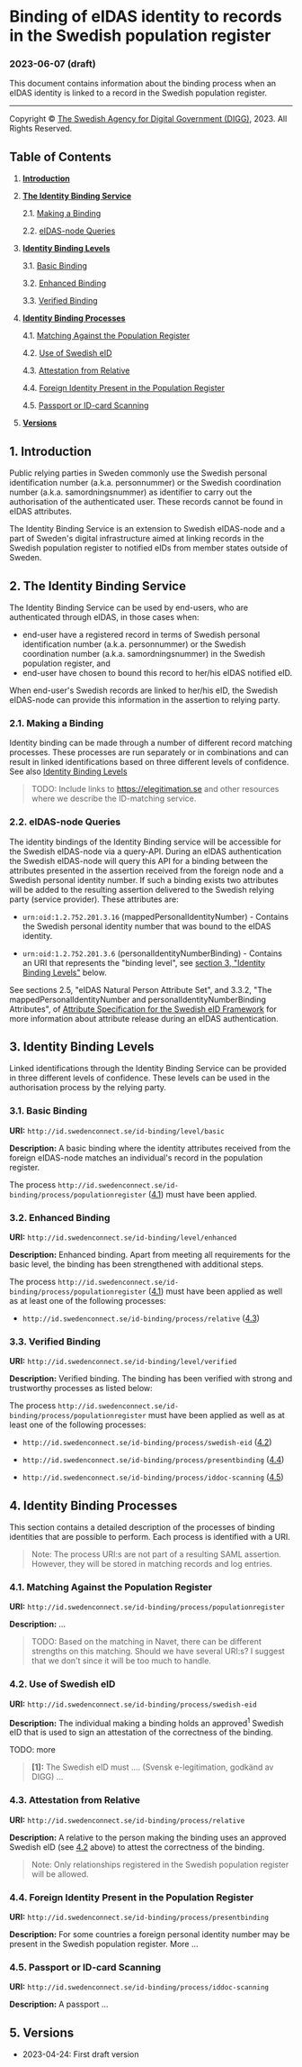# Binding of eIDAS identity to records in the Swedish population register

### 2023-06-07 (draft)

This document contains information about the binding process when an eIDAS 
identity is linked to a record in the Swedish population register.

---

<p class="copyright-statement">
Copyright &copy; <a href="https://www.digg.se">The Swedish Agency for Digital Government (DIGG)</a>, 2023. All Rights Reserved.
</p>

## Table of Contents

1. [**Introduction**](#introduction)

2. [**The Identity Binding Service**](#the-identity-binding-service)

    2.1. [Making a Binding](#making-a-binding)
    
    2.2. [eIDAS-node Queries](#eidas-node-queries)

3. [**Identity Binding Levels**](#identity-binding-levels)

    3.1. [Basic Binding](#basic-binding)
    
    3.2. [Enhanced Binding](#enhanced-binding)
    
    3.3. [Verified Binding](#verified-binding)
    
4. [**Identity Binding Processes**](#identity-binding-processes)

    4.1. [Matching Against the Population Register](#matching-against-the-population-register)
    
    4.2. [Use of Swedish eID](#use-of-swedish-eid)
    
    4.3. [Attestation from Relative](#attestation-from-relative)
    
    4.4. [Foreign Identity Present in the Population Register](#foreign-identity-present-in-the-population-register)

    4.5. [Passport or ID-card Scanning](#passport-or-id-card-scanning)
    
5. [**Versions**](#versions)
    
<a name="introduction"></a>
## 1. Introduction

Public relying parties in Sweden commonly use the Swedish personal 
identification number (a.k.a. personnummer) or the Swedish coordination 
number (a.k.a. samordningsnummer) as identifier to carry out the 
authorisation of the authenticated user. These records cannot be found
in eIDAS attributes. 

The Identity Binding Service is an extension to Swedish eIDAS-node and 
a part of Sweden's digital infrastructure aimed at linking records in 
the Swedish population register to notified eIDs from member states 
outside of Sweden.

<a name="the-identity-binding-service"></a>
## 2. The Identity Binding Service
The Identity Binding Service can be used by end-users, who are 
authenticated through eIDAS, in those cases when:
- end-user have a registered record in terms of Swedish personal identification number (a.k.a. personnummer) or the Swedish coordination number (a.k.a. samordningsnummer) in the Swedish population register, and
- end-user have chosen to bound this record to her/his eIDAS notified eID.

When end-user's Swedish records are linked to her/his eID, the Swedish eIDAS-node can 
provide this information in the assertion to relying party.

<a name="making-a-binding"></a>
### 2.1. Making a Binding
Identity binding can be made through a number of different record matching processes. 
These processes are run separately or in combinations and can result in linked 
identifications based on three different levels of confidence. See also 
[Identity Binding Levels](#identity-binding-levels)

> TODO: Include links to https://elegitimation.se and other resources where we describe
the ID-matching service.
    
<a name="eidas-node-queries"></a>
### 2.2. eIDAS-node Queries

The identity bindings of the Identity Binding service will be accessible for the
Swedish eIDAS-node via a query-API. During an eIDAS authentication the Swedish eIDAS-node
will query this API for a binding between the attributes presented in the assertion 
received from the foreign node and a Swedish personal identity number. If such a
binding exists two attributes will be added to the resulting assertion delivered to
the Swedish relying party (service provider). These attributes are:

- `urn:oid:1.2.752.201.3.16` (mappedPersonalIdentityNumber) - Contains the Swedish
personal identity number that was bound to the eIDAS identity.

- `urn:oid:1.2.752.201.3.6` (personalIdentityNumberBinding) - Contains an URI that
represents the "binding level", see [section 3, "Identity Binding Levels"](#identity-binding-levels) below.

See sections 2.5, "eIDAS Natural Person Attribute Set", and 3.3.2, "The mappedPersonalIdentityNumber and personalIdentityNumberBinding Attributes", of [Attribute Specification for the Swedish eID Framework](https://docs.swedenconnect.se/technical-framework/updates/04_-_Attribute_Specification_for_the_Swedish_eID_Framework.html) for more information
about attribute release during an eIDAS authentication.

<a name="identity-binding-levels"></a>
## 3. Identity Binding Levels
Linked identifications through the Identity Binding Service can be provided in three different levels of confidence. 
These levels can be used in the authorisation process by the relying party. 

<a name="basic-binding"></a>
### 3.1. Basic Binding

**URI:** `http://id.swedenconnect.se/id-binding/level/basic`

**Description:** A basic binding where the identity attributes received from the foreign
eIDAS-node matches an individual's record in the population register.

The process `http://id.swedenconnect.se/id-binding/process/populationregister` 
([4.1](#matching-against-the-population-register)) must have been applied.

    
<a name="enhanced-binding"></a>
### 3.2. Enhanced Binding

**URI:** `http://id.swedenconnect.se/id-binding/level/enhanced`

**Description:** Enhanced binding. Apart from meeting all requirements for the basic level, the binding has been strengthened with additional steps. 

The process `http://id.swedenconnect.se/id-binding/process/populationregister` 
([4.1](#matching-against-the-population-register)) must have been applied as well
as at least one of the following processes:

- `http://id.swedenconnect.se/id-binding/process/relative` ([4.3](#attestation-from-relative))
    
<a name="verified-binding"></a>
### 3.3. Verified Binding

**URI:** `http://id.swedenconnect.se/id-binding/level/verified`

**Description:** Verified binding. The binding has been verified with strong and trustworthy processes as listed below:

The process `http://id.swedenconnect.se/id-binding/process/populationregister` must have
been applied as well as at least one of the following processes:

- `http://id.swedenconnect.se/id-binding/process/swedish-eid` ([4.2](#use-of-swedish-eid))

- `http://id.swedenconnect.se/id-binding/process/presentbinding` ([4.4](#foreign-identity-present-in-the-population-register))

- `http://id.swedenconnect.se/id-binding/process/iddoc-scanning` ([4.5](#passport-or-id-card-scanning))
    
<a name="identity-binding-processes"></a>
## 4. Identity Binding Processes

This section contains a detailed description of the processes of binding identities that
are possible to perform. Each process is identified with a URI.

> Note: The process URI:s are not part of a resulting SAML assertion. However, they will
be stored in matching records and log entries.

<a name="matching-against-the-population-register"></a>
### 4.1. Matching Against the Population Register

**URI:** `http://id.swedenconnect.se/id-binding/process/populationregister`

**Description:** ...

> TODO: Based on the matching in Navet, there can be different strengths on this
matching. Should we have several URI:s? I suggest that we don't since it will be
too much to handle.

<a name="use-of-swedish-eid"></a>
### 4.2. Use of Swedish eID

**URI:** `http://id.swedenconnect.se/id-binding/process/swedish-eid`

**Description:** The individual making a binding holds an approved<sup>1</sup> Swedish 
eID that is used to sign an attestation of the correctness of the binding.

TODO: more

> **\[1\]:** The Swedish eID must .... (Svensk e-legitimation, godkänd av DIGG) ...
    
<a name="attestation-from-relative"></a>
### 4.3. Attestation from Relative

**URI:** `http://id.swedenconnect.se/id-binding/process/relative`

**Description:** A relative to the person making the binding uses an approved
Swedish eID (see [4.2](#use-of-swedish-eid) above) to attest the correctness
of the binding.

> Note: Only relationships registered in the Swedish population register will
be allowed.

<a name="foreign-identity-present-in-the-population-register"></a>
### 4.4. Foreign Identity Present in the Population Register

**URI:** `http://id.swedenconnect.se/id-binding/process/presentbinding`

**Description:** For some countries a foreign personal identity number may be
present in the Swedish population register. More ...

<a name="passport-or-id-card-scanning"></a>
### 4.5. Passport or ID-card Scanning

**URI:** `http://id.swedenconnect.se/id-binding/process/iddoc-scanning`

**Description:** A passport ...

<a name="versions"></a>
## 5. Versions

- 2023-04-24: First draft version


